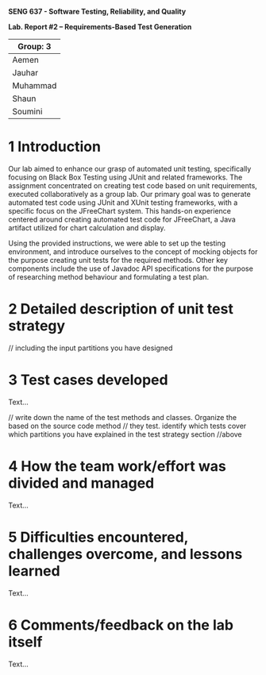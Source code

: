 **SENG 637 - Software Testing, Reliability, and Quality**

**Lab. Report \#2 – Requirements-Based Test Generation**

| Group: 3         |
|------------------|
| Aemen            |   
| Jauhar           |   
| Muhammad         |   
| Shaun            |   
| Soumini          |  

# 1 Introduction


Our lab aimed to enhance our grasp of automated unit testing, specifically focusing on Black Box Testing using JUnit and related frameworks. The assignment concentrated on creating test code based on unit requirements, executed collaboratively as a group lab. Our primary goal was to generate automated test code using JUnit and XUnit testing frameworks, with a specific focus on the JFreeChart system. This hands-on experience centered around creating automated test code for JFreeChart, a Java artifact utilized for chart calculation and display.

Using the provided instructions, we were able to set up the testing environment, and introduce ourselves to the concept of mocking objects for the purpose creating unit tests for the required methods. Other key components include the use of Javadoc API specifications for the purpose of researching method behaviour and formulating a test plan.

# 2 Detailed description of unit test strategy

// including the input partitions you have designed

# 3 Test cases developed

Text…

// write down the name of the test methods and classes. Organize the based on
the source code method // they test. identify which tests cover which partitions
you have explained in the test strategy section //above

# 4 How the team work/effort was divided and managed

Text…

# 5 Difficulties encountered, challenges overcome, and lessons learned

Text…

# 6 Comments/feedback on the lab itself

Text…
